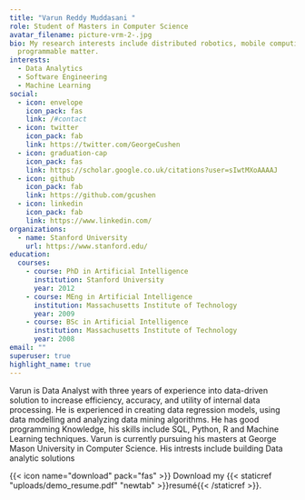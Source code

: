 ```yaml
---
title: "Varun Reddy Muddasani "
role: Student of Masters in Computer Science
avatar_filename: picture-vrm-2-.jpg
bio: My research interests include distributed robotics, mobile computing and
  programmable matter.
interests:
  - Data Analytics
  - Software Engineering
  - Machine Learning
social:
  - icon: envelope
    icon_pack: fas
    link: /#contact
  - icon: twitter
    icon_pack: fab
    link: https://twitter.com/GeorgeCushen
  - icon: graduation-cap
    icon_pack: fas
    link: https://scholar.google.co.uk/citations?user=sIwtMXoAAAAJ
  - icon: github
    icon_pack: fab
    link: https://github.com/gcushen
  - icon: linkedin
    icon_pack: fab
    link: https://www.linkedin.com/
organizations:
  - name: Stanford University
    url: https://www.stanford.edu/
education:
  courses:
    - course: PhD in Artificial Intelligence
      institution: Stanford University
      year: 2012
    - course: MEng in Artificial Intelligence
      institution: Massachusetts Institute of Technology
      year: 2009
    - course: BSc in Artificial Intelligence
      institution: Massachusetts Institute of Technology
      year: 2008
email: ""
superuser: true
highlight_name: true
---
```

Varun is Data Analyst with three years of experience into data-driven solution to increase efficiency, accuracy, and utility of internal data processing. He is experienced in creating data regression models, using data modelling and analyzing data mining algorithms. He has good programming Knowledge, his skills include SQL, Python, R and Machine Learning techniques.
Varun is currently pursuing his masters at George Mason University in Computer Science. His intrests include building Data analytic solutions

{{< icon name="download" pack="fas" >}} Download my {{< staticref "uploads/demo_resume.pdf" "newtab" >}}resumé{{< /staticref >}}.